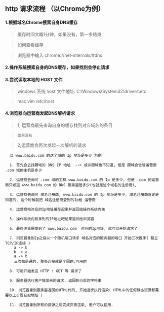 ## http 请求流程 （以Chrome为例）
#### 1.根据域名Chrome搜索自身DNS缓存

> 缓存时间大概1分钟，如果没有，第一步结束

> 如何查看缓存

> 浏览器中输入 chrome://net-internals/#dns


#### 2.操作系统搜索自身的DNS缓存，如果找到会停止请求

#### 3.尝试读取本地的 HOST 文件

> windows 系统 host 文件地址:    C:\Windows\System32\drivers\etc

> mac vim  /etc/host


#### 4.浏览器向运营商发起DNS解析请求

> 1, 运营商最先查询自身的缓存找到对应域名的条目

>     如果没有

> 2,运营商会再次发起一次解析的请求

```
  以 www.baidu.com 的这个域的 Ip 地址是多少 为例

  1. 首先会去找跟域的 DNS IP 地址  --> 或许跟域也不知道, 但是 跟域会告诉运营商 .com 域的主机是多少

  2. 运营商去询问 .com 域的主机 www.baidu.com 的 Ip 是多少, 但是 .com 的运营商只知道 www.baidu.com 的 DNS 服务器是多少(也就是这个域名的注册商),

  3. 运营商去询问 域名注册商, www.baidu.com 的 Ip 地址是多少, 域名注册商肯定是知道的, 这个时候就把 域名注册商查到的Ip给 运营商

  4. 运营商吧对应的Ip地址缓存起来并返回给操作系统内核

  5. 操作系统内核拿到的IP地址吧结果返回给浏览器

  6. 最终浏览器拿到了 www.baidu.com  对应的Ip地址, 就可以开始请求了

  7. 浏览器拿到Ip之后以一个随机端口请求 域名对应的服务器的端口 开始三次握手( 建立TCP/IP连接 )
    a -> b
    b -> a
    a -> b
    三次都是通的, 那条连接就是牢固的,可用的

  8. 可用开始发送 HTTP : GET 等 请求了

  9. 服务器执行客户端发来的请求, 返回执行后的字符串

  10. 浏览器拿到服务器返回的HTML代码, 开始逐步执行渲染( HTML中的任何静态资源都需要以上步骤获取地址 )

  11. 浏览器拿到所有的资源之后完成页面渲染, 用户可以使用.

```
